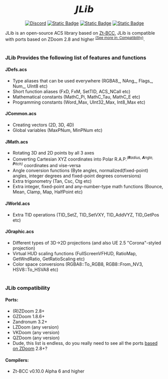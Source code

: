 <h1 align="center">𝙅𝙇𝙞𝙗</h1>
<p align="center"><a href="https://discord.gg/bvhM2aRPXT"><img src="https://img.shields.io/discord/1324751463531937802?style=flat&amp;logo=discord&amp;logoColor=FFFFFF&amp;label=Jenoclip&#39;s%20Doomworks&amp;labelColor=5865F2&amp;color=FFFFFF" alt="Discord"></a> <a href="https://zdoom.org/wiki/ACS"><img src="https://img.shields.io/badge/ACS-1F1F1F?style=flat&amp;label=ZDoom%20Wiki&amp;labelColor=BC001D" alt="Static Badge"></a> <a href="https://wiki.zandronum.com/ACS"><img src="https://img.shields.io/badge/ACS-FFFFFF?style=flat&amp;label=Zandronum%20Wiki&amp;labelColor=5CBD46" alt="Static Badge"></a> <a href="https://github.com/zeta-group/zt-bcc"><img src="https://img.shields.io/badge/Zt--BCC-2b3137?style=flat&amp;logo=github&amp;logoColor=fafbfc" alt="Static Badge"></a></p>

JLib is an open-source ACS library based on [Zt-BCC](https://github.com/zeta-group/zt-bcc), JLib is compatible with ports based on ZDoom 2.8 and higher <sup>[(See more in: Compatibility)](#Compatibility)</sup>.
<br><br/>
### JLib Provides the following list of features and functions
#### JDefs.acs
- Type aliases that can be used everywhere (RGBA8_, NAng_, Flags_, Num_, UInt8 etc)
- Short function aliases (FxD, FxM, SetTID, ACS_NCall etc)
- Mathematical constants (MathC_Pi, MathC_Tau, MathC_E etc)
- Programming constants (Word_Max, UInt32_Max, Int8_Max etc)

#### JCommon.acs
- Creating vectors (2D, 3D, 4D)
- Global variables (MaxPNum, MinPNum etc)

#### JMath.acs
- Rotating 3D and 2D points by all 3 axes
- Converting Cartesian XYZ coordinates into Polar R.A.P.<sup>_(**R**adius, **A**ngle, **P**itch)_</sup> coordinates and vise-versa
- Angle conversion functions (Byte angles, normalized(fixed-point) angles, integer degrees and fixed-point degrees conversions)
- Extra trigonometry (Tan, Csc, Ctg etc)
- Extra integer, fixed-point and any-number-type math functions (Bounce, Mean, Clamp, Map, HalfPoint etc)

#### JWorld.acs
- Extra TID operations (TID_SetZ, TID_SetVXY, TID_AddVYZ, TID_GetPos etc)

#### JGraphic.acs
- Different types of 3D→2D projections (and also UE 2.5 "Corona"-styled projection)
- Virtual HUD scaling functions (FullScreenVFHUD, RatioMap, GetWndRatio, GetRatioScaling etc)
- Color space conversions (RGBA8::To_RGB8, RGB8::From_NV3, HSV8::To_HSVA8 etc)
<br><br/><a name="Compatibility"></a>
### JLib compatibility
#### Ports:
- (R)ZDoom 2.8+
- GZDoom 1.8.6+
- Zandronum 3.2+
- LZDoom (any version)
- VKDoom (any version)
- QZDoom (any version)
- Dude, this list is endless, do you really need to see all the ports [based on ZDoom](https://doomwiki.org/wiki/ZDoom-family) 2.8+?
#### Compilers:
- Zt-BCC v0.10.0 Alpha 6 and higher
